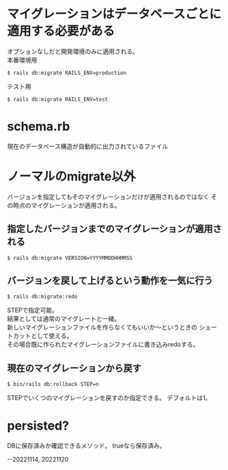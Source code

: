 # マイグレーションはデータベースごとに適用する必要がある
オプションなしだと開発環境のみに適用される。  
本番環境用
```
$ rails db:migrate RAILS_ENV=production  
```  
テスト用  
```
$ rails db:migrate RAILS_ENV=test  
```  

# schema.rb  
現在のデータベース構造が自動的に出力されているファイル  

# ノーマルのmigrate以外
バージョンを指定してもそのマイグレーションだけが適用されるのではなく
その時点のマイグレーションが適用される。  
## 指定したバージョンまでのマイグレーションが適用される  
```  
$ rails db:migrate VERSION=YYYYMMDDHHMMSS  
```  
## バージョンを戻して上げるという動作を一気に行う
```  
$ rails db:migrate:redo  
```  
STEPで指定可能。  
結果としては通常のマイグレートと一緒。  
新しいマイグレーションファイルを作らなくてもいいか～というときの
ショートカットとして使える。  
その場合既に作られたマイグレーションファイルに書き込みredoする。  
## 現在のマイグレーションから戻す
```  
$ bin/rails db:rollback STEP=n  
```  
STEPでいくつのマイグレーションを戻すのか指定できる。
デフォルトは1。  

# persisted?
DBに保存済みか確認できるメソッド。
trueなら保存済み。  

--20221114, 20221120